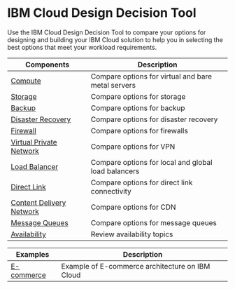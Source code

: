 # IBM Cloud Design Decision Tool

Use the IBM Cloud Design Decision Tool to compare your options for designing and building your IBM Cloud solution to help you in selecting the best options that meet your workload requirements.

| Components | Description |
| --- | --- |
| [Compute](compute.md) | Compare options for virtual and bare metal servers |
| [Storage](storage.md) | Compare options for storage |
| [Backup](backup.md) | Compare options for backup |
| [Disaster Recovery](disaster_recovery.md) | Compare options for disaster recovery |
| [Firewall](firewall.md) | Compare options for firewalls |
| [Virtual Private Network](vpn.md) | Compare options for VPN |
| [Load Balancer](load_balancer.md) | Compare options for local and global load balancers |
| [Direct Link](direct_link.md) | Compare options for direct link connectivity |
| [Content Delivery Network](cdn.md) | Compare options for CDN |
| [Message Queues](message_queues.md) | Compare options for message queues |
| [Availability](availability.md) | Review availability topics |

| Examples | Description |
| --- | --- |
| [E-commerce](ecommerce.md) | Example of E-commerce architecture on IBM Cloud |

